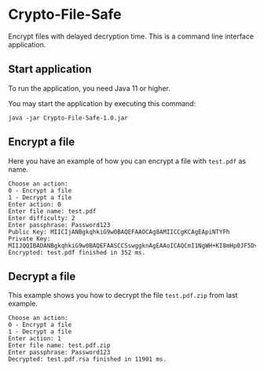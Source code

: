 # Crypto-File-Safe
Encrypt files with delayed decryption time.
This is a command line interface application.

## Start application
To run the application, you need Java 11 or higher.

You may start the application by executing this command:
```
java -jar Crypto-File-Safe-1.0.jar
```


## Encrypt a file
Here you have an example of how you can encrypt a file with ``test.pdf`` as name.
```
Choose an action:
0 - Encrypt a file
1 - Decrypt a file
Enter action: 0
Enter file name: test.pdf
Enter difficulty: 2
Enter passphrase: Password123
Public Key: MIICIjANBgkqhkiG9w0BAQEFAAOCAg8AMIICCgKCAgEApiNTYFh
Private Key: MIIJQQIBADANBgkqhkiG9w0BAQEFAASCCSswggknAgEAAoICAQCmI1NgWH+KI8mHp0JF5Dv1LL
Encrypted: test.pdf finished in 352 ms.
```

## Decrypt a file
This example shows you how to decrypt the file ``test.pdf.zip`` from last example.
```
Choose an action:
0 - Encrypt a file
1 - Decrypt a file
Enter action: 1
Enter file name: test.pdf.zip
Enter passphrase: Password123
Decrypted: test.pdf.rsa finished in 11901 ms.
```

